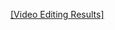 [[Video Editing Results]](https://drive.google.com/drive/folders/1aIfmbgJL1CUFgZQzqDVaUtLHrqxS6QjP?usp=sharing)
